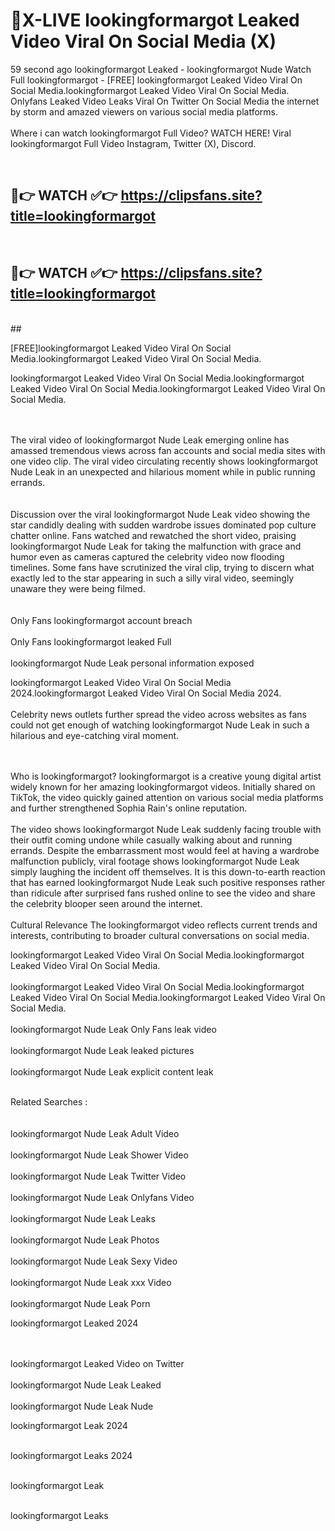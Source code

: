 # 🔴X-LIVE lookingformargot Leaked Video Viral On Social Media (X)<br>


59 second ago lookingformargot Leaked  - lookingformargot Nude  Watch Full lookingformargot - [FREE] lookingformargot Leaked Video Viral On Social Media.lookingformargot Leaked Video Viral On Social Media.   Onlyfans Leaked Video Leaks Viral On Twitter On Social Media the internet by storm and amazed viewers on various social media platforms. <br><br>
Where i can watch lookingformargot Full Video? WATCH HERE! Viral lookingformargot Full Video Instagram, Twitter (X), Discord. <br>


 <br>

##  🔴👉 WATCH ✅👉  <a href="https://clipsfans.site?title=lookingformargot&ref=git">https://clipsfans.site?title=lookingformargot</a> <br>
  <br>

##  🔴👉 WATCH ✅👉  <a href="https://clipsfans.site?title=lookingformargot&ref=git">https://clipsfans.site?title=lookingformargot</a> <br>
  <br>
  ##



[FREE]lookingformargot Leaked Video Viral On Social Media.lookingformargot Leaked Video Viral On Social Media. <br>

lookingformargot Leaked Video Viral On Social Media.lookingformargot Leaked Video Viral On Social Media.lookingformargot Leaked Video Viral On Social Media. <br>


  <br>

  <br>
The viral video of lookingformargot Nude Leak emerging online has amassed tremendous views across fan accounts and social media sites with one video clip. The viral video circulating recently shows lookingformargot Nude Leak in an unexpected and hilarious moment while in public running errands.<br>
<br>


<br>
Discussion over the viral lookingformargot Nude Leak video showing the star candidly dealing with sudden wardrobe issues dominated pop culture chatter online. Fans watched and rewatched the short video, praising lookingformargot Nude Leak for taking the malfunction with grace and humor even as cameras captured the celebrity video now flooding timelines. Some fans have scrutinized the viral clip, trying to discern what exactly led to the star appearing in such a silly viral video, seemingly unaware they were being filmed.<br>
<br>
<br> 
Only Fans lookingformargot account breach<br>
<br>
Only Fans lookingformargot leaked Full <br>
<br>
lookingformargot Nude Leak personal information exposed<br>

lookingformargot Leaked Video Viral On Social Media 2024.lookingformargot Leaked Video Viral On Social Media 2024. <br>
<br>
Celebrity news outlets further spread the video across websites as fans could not get enough of watching lookingformargot Nude Leak in such a hilarious and eye-catching viral moment.<br>
<br>

<br>
Who is lookingformargot? lookingformargot is a creative young digital artist widely known for her amazing lookingformargot videos. Initially shared on TikTok, the video quickly gained attention on various social media platforms and further strengthened Sophia Rain's online reputation.<br>
<br>
The video shows lookingformargot Nude Leak suddenly facing trouble with their outfit coming undone while casually walking about and running errands. Despite the embarrassment most would feel at having a wardrobe malfunction publicly, viral footage shows lookingformargot Nude Leak simply laughing the incident off themselves. It is this down-to-earth reaction that has earned lookingformargot Nude Leak such positive responses rather than ridicule after surprised fans rushed online to see the video and share the celebrity blooper seen around the internet.<br>
<br>
Cultural Relevance The lookingformargot video reflects current trends and interests, contributing to broader cultural conversations on social media.<br>

lookingformargot Leaked Video Viral On Social Media.lookingformargot Leaked Video Viral On Social Media.<br>
<br>
lookingformargot Leaked Video Viral On Social Media.lookingformargot Leaked Video Viral On Social Media.lookingformargot Leaked Video Viral On Social Media.<br>
<br>
lookingformargot Nude Leak Only Fans leak video<br>
<br>
lookingformargot Nude Leak leaked pictures<br>
<br>
lookingformargot Nude Leak explicit content leak<br>


<br>
Related Searches :<br>
<br>

<br>
lookingformargot Nude Leak Adult Video<br>
<br>
lookingformargot Nude Leak Shower Video<br>
<br>
lookingformargot Nude Leak Twitter Video<br>
<br>
lookingformargot Nude Leak Onlyfans Video<br>
<br>
lookingformargot Nude Leak Leaks<br>
<br>
lookingformargot Nude Leak Photos<br>

<br>
lookingformargot Nude Leak Sexy Video<br>
<br>
lookingformargot Nude Leak xxx Video<br>
<br>
lookingformargot Nude Leak Porn<br>

lookingformargot  Leaked 2024 <br> <br>
<br>

lookingformargot Leaked Video on Twitter <br>
<br>
lookingformargot Nude Leak Leaked<br>
<br>
lookingformargot Nude Leak Nude<br>


lookingformargot  Leak 2024 <br> <br>



lookingformargot  Leaks 2024 <br> <br>



 
lookingformargot  Leak<br> <br>



lookingformargot  Leaks<br> <br>





</p>




 



</p>











